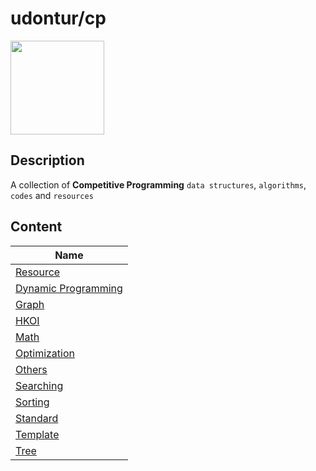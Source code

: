 # udontur/cp
[<img width="150px" src="https://github.com/udontur/udontur/blob/945a7126093f0729022e609502e18c4b99d9ba40/brain.png"/>](https://github.com/udontur)
## Description
A collection of **Competitive Programming** `data structures`, `algorithms`, `codes` and `resources`
## Content
|Name|
|-----|
|[Resource](*Resource)|
|[Dynamic Programming](DP)|
|[Graph](Graph)|
|[HKOI](HKOI)|
|[Math](Math)|
|[Optimization](Optimization)|
|[Others](Others)|
|[Searching](Searching)|
|[Sorting](Sorting)|
|[Standard](Standard)|
|[Template](Template)|
|[Tree](Tree)|

